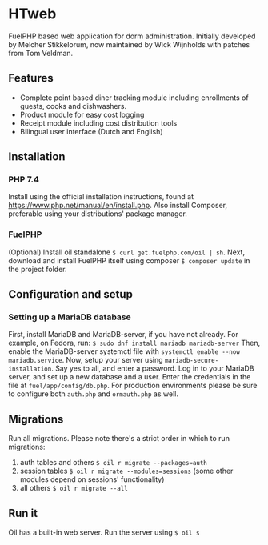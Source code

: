 # HTweb
FuelPHP based web application for dorm administration. Initially developed by Melcher Stikkelorum, now maintained by Wick Wijnholds with patches from Tom Veldman.

## Features
* Complete point based diner tracking module including enrollments of guests, cooks and dishwashers. 
* Product module for easy cost logging
* Receipt module including cost distribution tools
* Bilingual user interface (Dutch and English)
## Installation
### PHP 7.4
Install using the official installation instructions, found at https://www.php.net/manual/en/install.php.
Also install Composer, preferable using your distributions' package manager.
### FuelPHP
(Optional) Install oil standalone `$ curl get.fuelphp.com/oil | sh`.
Next, download and install FuelPHP itself using composer `$ composer update` in the project folder.

## Configuration and setup
### Setting up a MariaDB database
First, install MariaDB and MariaDB-server, if you have not already.
For example, on Fedora, run: `$ sudo dnf install mariadb mariadb-server`
Then, enable the MariaDB-server systemctl file with `systemctl enable --now mariadb.service`.
Now, setup your server using `mariadb-secure-installation`. Say yes to all, and enter a password.
Log in to your MariaDB server, and set up a new database and a user. Enter the credentials in the file at `fuel/app/config/db.php`.
For production environments please be sure to configure both `auth.php` and `ormauth.php` as well.

## Migrations
Run all migrations. Please note there's a strict order in which to run migrations:
1. auth tables and others `$ oil r migrate --packages=auth` 
3. session tables `$ oil r migrate --modules=sessions` (some other modules depend on sessions' functionality)
4. all others `$ oil r migrate --all`

## Run it
Oil has a built-in web server. Run the server using `$ oil s`
